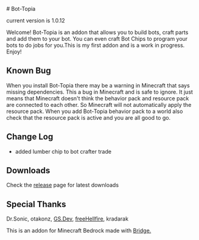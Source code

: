 <p align="center">
    <a href="https://github.com/gsdev215/bot-topia/graphs/contributors" alt="Contributors">
    </a>
</p>
# Bot-Topia

current version is 1.0.12


Welcome! Bot-Topia is an addon that allows you to build bots, craft parts and add them to your bot. You can even craft Bot Chips to program your bots to do jobs for you.This is my first addon and is a work in progress. Enjoy!

## Known Bug
When you install Bot-Topia there may be a warning in Minecraft that says missing dependencies. This a bug in Minecraft and is safe to ignore. It just means that Minecraft doesn't think the behavior pack and resource pack are connected to each other. So Minecraft will not automatically apply the resource pack. When you add Bot-Topia behavior pack to a world also check that the resource pack is active and you are all good to go.

## Change Log

- added lumber chip to bot crafter trade


## Downloads

Check the [release](https://github.com/drewcifer/bot-topia/releases/latest) page for latest downloads

## Special Thanks


Dr.Sonic, otakonz, [GS.Dev](https://github.com/gsdev215), [freeHellfire](https://github.com/FreedHellFire), kradarak


This is an addon for Minecraft Bedrock made with [Bridge.](https://github.com/bridge-core/bridge.)
